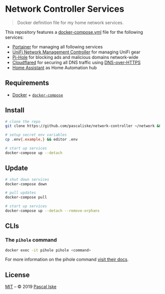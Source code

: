 # Network Controller Services

> Docker definition file for my home network services.

This repository features a [docker-compose.yml](docker-compose.yml) file for the following services:

- [Portainer](https://www.portainer.io) for managing all following services
- [UniFi Network Management Controller](https://www.ui.com/software/) for managing UniFi gear
- [Pi-Hole](https://pi-hole.net) for blocking ads and malicious domains network-wide
- [Cloudflared](https://github.com/cloudflare/cloudflared) for securing all DNS traffic using [DNS-over-HTTPS](https://en.m.wikipedia.org/wiki/DNS_over_HTTPS)
- [Home Assistant](https://home-assistant.io) as Home Automation hub

## Requirements

- [Docker](https://docs.docker.com/install/) + [`docker-compose`](https://docs.docker.com/compose/install/)

## Install

```zsh
# clone the repo
git clone https://github.com/pascaliske/network-controller ~/network && cd ~/network

# setup secret env variables
cp .env{.example,} && editor .env

# start up services
docker-compose up --detach
```

## Update

```zsh
# shut down services
docker-compose down

# pull updates
docker-compose pull

# start up services
docker-compose up --detach --remove-orphans
```

## CLIs

### The `pihole` command

```zsh
docker exec -it pihole pihole <command>
```

For more information on the pihole command [visit their docs](https://docs.pi-hole.net/core/pihole-command/).

## License

[MIT](LICENSE.md) – © 2019 [Pascal Iske](https://pascal-iske.de)
